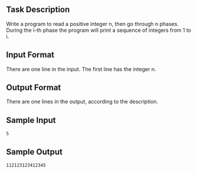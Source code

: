## Task Description ##

Write a program to read a positive integer n, then go through n phases. During the i-th phase the program will print a sequence of integers from 1 to i.

## Input Format ##

There are one line in the input. The first line has the integer n.

## Output Format ##

There are one lines in the output, according to the description.

## Sample Input ##
```
5
```

## Sample Output ##

```
112123123412345
```
